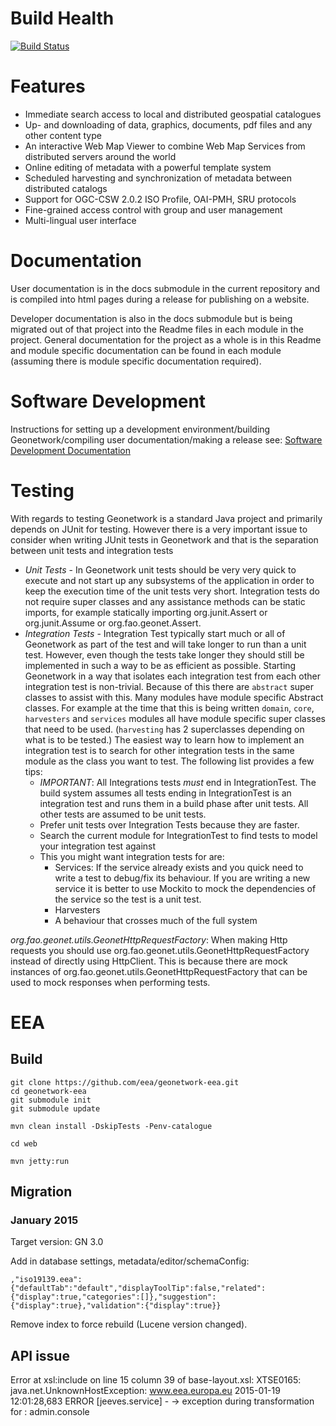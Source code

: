 # Build Health

[![Build Status](https://travis-ci.org/geonetwork/core-geonetwork.svg?branch=develop)](https://travis-ci.org/geonetwork/core-geonetwork)

# Features

* Immediate search access to local and distributed geospatial catalogues
* Up- and downloading of data, graphics, documents, pdf files and any other content type
* An interactive Web Map Viewer to combine Web Map Services from distributed servers around the world
* Online editing of metadata with a powerful template system
* Scheduled harvesting and synchronization of metadata between distributed catalogs
* Support for OGC-CSW 2.0.2 ISO Profile, OAI-PMH, SRU protocols
* Fine-grained access control with group and user management
* Multi-lingual user interface

# Documentation

User documentation is in the docs submodule in the current repository and is compiled into html pages during a release for publishing on
a website.

Developer documentation is also in the docs submodule but is being migrated out of that project into the Readme files in each module
in the project.  General documentation for the project as a whole is in this Readme and module specific documentation can be found in
each module (assuming there is module specific documentation required).

# Software Development

Instructions for setting up a development environment/building Geonetwork/compiling user documentation/making a release see:
[Software Development Documentation](/software_development/)

# Testing

With regards to testing Geonetwork is a standard Java project and primarily depends on JUnit for testing.  However there is a very important
issue to consider when writing JUnit tests in Geonetwork and that is the separation between unit tests and integration tests

* *Unit Tests* - In Geonetwork unit tests should be very very quick to execute and not start up any subsystems of the application in order to keep
    the execution time of the unit tests very short.  Integration tests do not require super classes and any assistance methods can be static
    imports, for example statically importing org.junit.Assert or org.junit.Assume or org.fao.geonet.Assert.
* *Integration Tests* - Integration Test typically start much or all of Geonetwork as part of the test and will take longer to run than
    a unit test.  However, even though the tests take longer they should still be implemented in such a way to be as efficient as possible.
    Starting Geonetwork in a way that isolates each integration test from each other integration test is non-trivial.  Because of this
    there are `abstract` super classes to assist with this.  Many modules have module specific Abstract classes.  For example at the time
    that this is being written `domain`, `core`, `harvesters` and `services` modules all have module specific super classes that need to
    be used.  (`harvesting` has 2 superclasses depending on what is to be tested.)
    The easiest way to learn how to implement an integration test is to search for other integration tests in the same module as the class
    you want to test.  The following list provides a few tips:
    * *IMPORTANT*: All Integrations tests *must* end in IntegrationTest.  The build system assumes all tests ending in IntegrationTest is
        an integration test and runs them in a build phase after unit tests.  All other tests are assumed to be unit tests.
    * Prefer unit tests over Integration Tests because they are faster.
    * Search the current module for IntegrationTest to find tests to model your integration test against
    * This you might want integration tests for are:
        * Services: If the service already exists and you quick need to write a test to debug/fix its behaviour.
                    If you are writing a new service it is better to use Mockito to mock the dependencies of the service so the test is
                    a unit test.
        * Harvesters
        * A behaviour that crosses much of the full system

*org.fao.geonet.utils.GeonetHttpRequestFactory*: When making Http requests you should use org.fao.geonet.utils.GeonetHttpRequestFactory instead
    of directly using HttpClient.  This is because there are mock instances of org.fao.geonet.utils.GeonetHttpRequestFactory that can
    be used to mock responses when performing tests.




# EEA




## Build

```
git clone https://github.com/eea/geonetwork-eea.git
cd geonetwork-eea
git submodule init
git submodule update

mvn clean install -DskipTests -Penv-catalogue

cd web

mvn jetty:run

```

## Migration
### January 2015

Target version: GN 3.0

Add in database settings, metadata/editor/schemaConfig:
```
,"iso19139.eea":{"defaultTab":"default","displayToolTip":false,"related":{"display":true,"categories":[]},"suggestion":{"display":true},"validation":{"display":true}}
```
Remove index to force rebuild (Lucene version changed).



## API issue

Error at xsl:include on line 15 column 39 of base-layout.xsl:
  XTSE0165: java.net.UnknownHostException: www.eea.europa.eu
2015-01-19 12:01:28,683 ERROR [jeeves.service] -    -> exception during transformation for : admin.console

